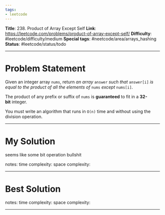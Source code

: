 ```yaml
---
tags:
- leetcode
---
```

**Title**: 238. Product of Array Except Self
**Link**: https://leetcode.com/problems/product-of-array-except-self/
**Difficulty**: #leetcode/difficulty/medium 
**Special tags**: #neetcode/area/arrays_hashing  
**Status**: #leetcode/status/todo

---
# Problem Statement

Given an integer array `nums`, return _an array_ `answer` _such that_ `answer[i]` _is equal to the product of all the elements of_ `nums` _except_ `nums[i]`.

The product of any prefix or suffix of `nums` is **guaranteed** to fit in a **32-bit** integer.

You must write an algorithm that runs in `O(n)` time and without using the division operation.

---
# My Solution

seems like some bit operation bullshit

notes: 
time complexity: 
space complexity: 

---
# Best Solution

notes: 
time complexity: 
space complexity: 

---

